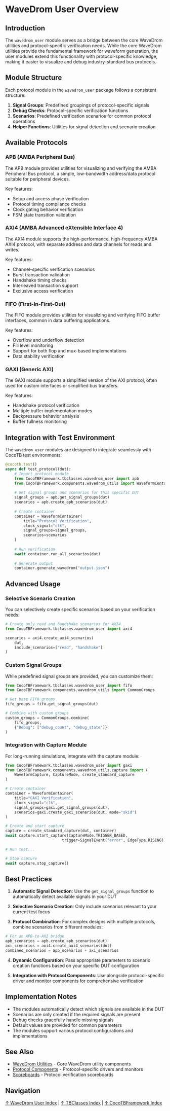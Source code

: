 # WaveDrom User Overview

## Introduction

The `wavedrom_user` module serves as a bridge between the core WaveDrom utilities and protocol-specific verification needs. While the core WaveDrom utilities provide the fundamental framework for waveform generation, the user modules extend this functionality with protocol-specific knowledge, making it easier to visualize and debug industry-standard bus protocols.

## Module Structure

Each protocol module in the `wavedrom_user` package follows a consistent structure:

1. **Signal Groups**: Predefined groupings of protocol-specific signals
2. **Debug Checks**: Protocol-specific verification functions
3. **Scenarios**: Predefined verification scenarios for common protocol operations
4. **Helper Functions**: Utilities for signal detection and scenario creation

## Available Protocols

### APB (AMBA Peripheral Bus)

The APB module provides utilities for visualizing and verifying the AMBA Peripheral Bus protocol, a simple, low-bandwidth address/data protocol suitable for peripheral devices.

Key features:
- Setup and access phase verification
- Protocol timing compliance checks
- Clock gating behavior verification
- FSM state transition validation

### AXI4 (AMBA Advanced eXtensible Interface 4)

The AXI4 module supports the high-performance, high-frequency AMBA AXI4 protocol, with separate address and data channels for reads and writes.

Key features:
- Channel-specific verification scenarios
- Burst transaction validation
- Handshake timing checks
- Interleaved transaction support
- Exclusive access verification

### FIFO (First-In-First-Out)

The FIFO module provides utilities for visualizing and verifying FIFO buffer interfaces, common in data buffering applications.

Key features:
- Overflow and underflow detection
- Fill level monitoring
- Support for both flop and mux-based implementations
- Data stability verification

### GAXI (Generic AXI)

The GAXI module supports a simplified version of the AXI protocol, often used for custom interfaces or simplified bus transfers.

Key features:
- Handshake protocol verification
- Multiple buffer implementation modes
- Backpressure behavior analysis
- Buffer fullness monitoring

## Integration with Test Environment

The `wavedrom_user` modules are designed to integrate seamlessly with CocoTB test environments:

```python
@cocotb.test()
async def test_protocol(dut):
    # Import protocol module
    from CocoTBFramework.tbclasses.wavedrom_user import apb
    from CocoTBFramework.components.wavedrom_utils import WaveformContainer
    
    # Get signal groups and scenarios for this specific DUT
    signal_groups = apb.get_signal_groups(dut)
    scenarios = apb.create_apb_scenarios(dut)
    
    # Create container
    container = WaveformContainer(
        title="Protocol Verification",
        clock_signal="clk",
        signal_groups=signal_groups,
        scenarios=scenarios
    )
    
    # Run verification
    await container.run_all_scenarios(dut)
    
    # Generate output
    container.generate_wavedrom("output.json")
```

## Advanced Usage

### Selective Scenario Creation

You can selectively create specific scenarios based on your verification needs:

```python
# Create only read and handshake scenarios for AXI4
from CocoTBFramework.tbclasses.wavedrom_user import axi4

scenarios = axi4.create_axi4_scenarios(
    dut, 
    include_scenarios=["read", "handshake"]
)
```

### Custom Signal Groups

While predefined signal groups are provided, you can customize them:

```python
from CocoTBFramework.tbclasses.wavedrom_user import fifo
from CocoTBFramework.components.wavedrom_utils import CommonGroups

# Get base FIFO groups
fifo_groups = fifo.get_signal_groups(dut)

# Combine with custom groups
custom_groups = CommonGroups.combine(
    fifo_groups,
    {"Debug": ["debug_count", "debug_state"]}
)
```

### Integration with Capture Module

For long-running simulations, integrate with the capture module:

```python
from CocoTBFramework.tbclasses.wavedrom_user import gaxi
from CocoTBFramework.components.wavedrom_utils.capture import (
    WaveformCapture, CaptureMode, create_standard_capture
)

# Create container
container = WaveformContainer(
    title="GAXI Verification",
    clock_signal="clk",
    signal_groups=gaxi.get_signal_groups(dut),
    scenarios=gaxi.create_gaxi_scenarios(dut, mode="skid")
)

# Create and start capture
capture = create_standard_capture(dut, container)
await capture.start_capture(CaptureMode.TRIGGER_BASED, 
                         trigger=SignalEvent("error", EdgeType.RISING))

# Run test...

# Stop capture
await capture.stop_capture()
```

## Best Practices

1. **Automatic Signal Detection**: Use the `get_signal_groups` function to automatically detect available signals in your DUT

2. **Selective Scenario Creation**: Only include scenarios relevant to your current test focus

3. **Protocol Combination**: For complex designs with multiple protocols, combine scenarios from different modules:

```python
# For an APB-to-AXI bridge
apb_scenarios = apb.create_apb_scenarios(dut)
axi_scenarios = axi4.create_axi4_scenarios(dut)
combined_scenarios = apb_scenarios + axi_scenarios
```

4. **Dynamic Configuration**: Pass appropriate parameters to scenario creation functions based on your specific DUT configuration

5. **Integration with Protocol Components**: Use alongside protocol-specific driver and monitor components for comprehensive verification

## Implementation Notes

- The modules automatically detect which signals are available in the DUT
- Scenarios are only created if the required signals are present
- Debug checks gracefully handle missing signals
- Default values are provided for common parameters
- The modules support various protocol configurations and implementations

## See Also

- [WaveDrom Utilities](../../components/wavedrom_utils/index.md) - Core WaveDrom utility components
- [Protocol Components](../../components/index.md) - Protocol-specific drivers and monitors
- [Scoreboards](../../scoreboards/index.md) - Protocol verification scoreboards

## Navigation

[↑ WaveDrom User Index](index.md) | [↑ TBClasses Index](../index.md) | [↑ CocoTBFramework Index](../../index.md)
